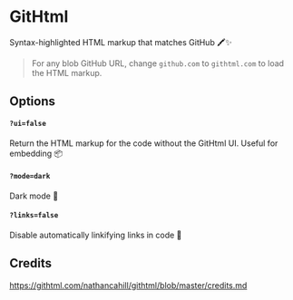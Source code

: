 # GitHtml

Syntax-highlighted HTML markup that matches GitHub 🖍✨

> For any blob GitHub URL, change `github.com` to `githtml.com` to load the HTML markup.

## Options

#### `?ui=false`

Return the HTML markup for the code without the GitHtml UI. Useful for embedding 📦

#### `?mode=dark`

Dark mode 🌚

#### `?links=false`

Disable automatically linkifying links in code 🔗

## Credits

https://githtml.com/nathancahill/githtml/blob/master/credits.md
